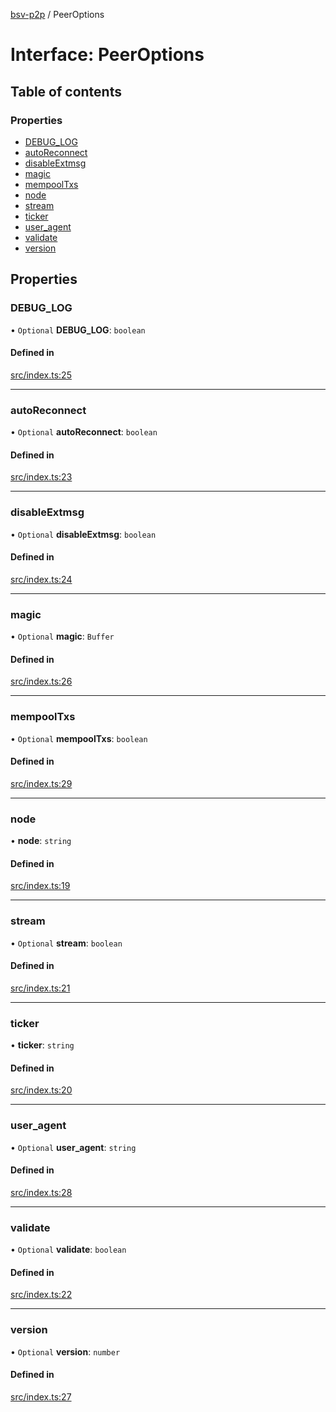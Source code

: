 [bsv-p2p](../README.md) / PeerOptions

# Interface: PeerOptions

## Table of contents

### Properties

- [DEBUG\_LOG](PeerOptions.md#debug_log)
- [autoReconnect](PeerOptions.md#autoreconnect)
- [disableExtmsg](PeerOptions.md#disableextmsg)
- [magic](PeerOptions.md#magic)
- [mempoolTxs](PeerOptions.md#mempooltxs)
- [node](PeerOptions.md#node)
- [stream](PeerOptions.md#stream)
- [ticker](PeerOptions.md#ticker)
- [user\_agent](PeerOptions.md#user_agent)
- [validate](PeerOptions.md#validate)
- [version](PeerOptions.md#version)

## Properties

### DEBUG\_LOG

• `Optional` **DEBUG\_LOG**: `boolean`

#### Defined in

[src/index.ts:25](https://github.com/kevinejohn/bsv-p2p/blob/master/src/index.ts#L25)

___

### autoReconnect

• `Optional` **autoReconnect**: `boolean`

#### Defined in

[src/index.ts:23](https://github.com/kevinejohn/bsv-p2p/blob/master/src/index.ts#L23)

___

### disableExtmsg

• `Optional` **disableExtmsg**: `boolean`

#### Defined in

[src/index.ts:24](https://github.com/kevinejohn/bsv-p2p/blob/master/src/index.ts#L24)

___

### magic

• `Optional` **magic**: `Buffer`

#### Defined in

[src/index.ts:26](https://github.com/kevinejohn/bsv-p2p/blob/master/src/index.ts#L26)

___

### mempoolTxs

• `Optional` **mempoolTxs**: `boolean`

#### Defined in

[src/index.ts:29](https://github.com/kevinejohn/bsv-p2p/blob/master/src/index.ts#L29)

___

### node

• **node**: `string`

#### Defined in

[src/index.ts:19](https://github.com/kevinejohn/bsv-p2p/blob/master/src/index.ts#L19)

___

### stream

• `Optional` **stream**: `boolean`

#### Defined in

[src/index.ts:21](https://github.com/kevinejohn/bsv-p2p/blob/master/src/index.ts#L21)

___

### ticker

• **ticker**: `string`

#### Defined in

[src/index.ts:20](https://github.com/kevinejohn/bsv-p2p/blob/master/src/index.ts#L20)

___

### user\_agent

• `Optional` **user\_agent**: `string`

#### Defined in

[src/index.ts:28](https://github.com/kevinejohn/bsv-p2p/blob/master/src/index.ts#L28)

___

### validate

• `Optional` **validate**: `boolean`

#### Defined in

[src/index.ts:22](https://github.com/kevinejohn/bsv-p2p/blob/master/src/index.ts#L22)

___

### version

• `Optional` **version**: `number`

#### Defined in

[src/index.ts:27](https://github.com/kevinejohn/bsv-p2p/blob/master/src/index.ts#L27)
